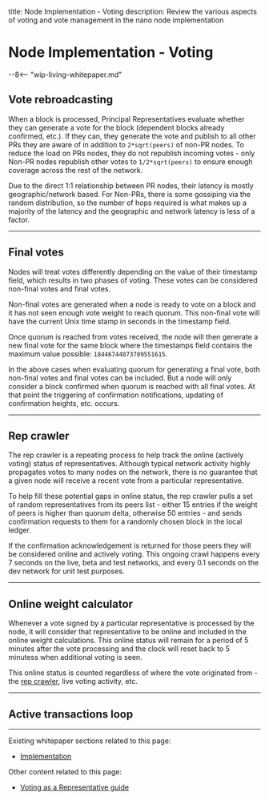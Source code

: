 title: Node Implementation - Voting
description: Review the various aspects of voting and vote management in the nano node implementation

# Node Implementation - Voting

--8<-- "wip-living-whitepaper.md"

## Vote rebroadcasting

When a block is processed, Principal Representatives evaluate whether they can generate a vote for the block (dependent blocks already confirmed, etc.). If they can, they generate the vote and publish to all other PRs they are aware of in addition to `2*sqrt(peers)` of non-PR nodes.  To reduce the load on PRs nodes, they do not republish incoming votes - only Non-PR nodes republish other votes to `1/2*sqrt(peers)` to ensure enough coverage across the rest of the network.

Due to the direct 1:1 relationship between PR nodes, their latency is mostly geographic/network based. For Non-PRs, there is some gossiping via the random distribution, so the number of hops required is what makes up a majority of the latency and the geographic and network latency is less of a factor.

---

## Final votes

Nodes will treat votes differently depending on the value of their timestamp field, which results in two phases of voting. These votes can be considered non-final votes and final votes.

Non-final votes are generated when a node is ready to vote on a block and it has not seen enough vote weight to reach quorum. This non-final vote will have the current Unix time stamp in seconds in the timestamp field.

Once quorum is reached from votes received, the node will then generate a new final vote for the same block where the timestamps field contains the maximum value possible: `18446744073709551615`.

In the above cases when evaluating quorum for generating a final vote, both non-final votes and final votes can be included. But a node will only consider a block confirmed when quorum is reached with all final votes. At that point the triggering of confirmation notifications, updating of confirmation heights, etc. occurs.

---

## Rep crawler

The rep crawler is a repeating process to help track the online (actively voting) status of representatives. Although typical network activity highly propagates votes to many nodes on the network, there is no guarantee that a given node will receive a recent vote from a particular representative.

To help fill these potential gaps in online status, the rep crawler pulls a set of random representatives from its peers list - either 15 entries if the weight of peers is higher than quorum delta, otherwise 50 entries - and sends confirmation requests to them for a randomly chosen block in the local ledger.

If the confirmation acknowledgement is returned for those peers they will be considered online and actively voting. This ongoing crawl happens every 7 seconds on the live, beta and test networks, and every 0.1 seconds on the dev network for unit test purposes.

---

## Online weight calculator

Whenever a vote signed by a particular representative is processed by the node, it will consider that representative to be online and included in the online weight calculations. This online status will remain for a period of 5 minutes after the vote processing and the clock will reset back to 5 minutess when additional voting is seen.

This online status is counted regardless of where the vote originated from - the [rep crawler](#rep-crawler), live voting activity, etc.

---

## Active transactions loop

---

Existing whitepaper sections related to this page:

* [Implementation](../../whitepaper/english/#implementation)

Other content related to this page:

* [Voting as a Representative guide](../running-a-node/voting-as-a-representative.md)

